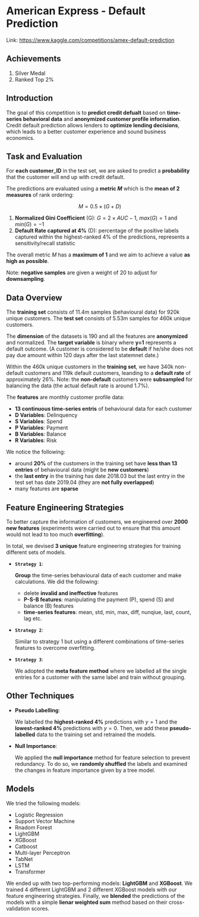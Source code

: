 # American Express - Default Prediction

Link: https://www.kaggle.com/competitions/amex-default-prediction


## Achievements

1. Silver Medal
2. Ranked Top 2%


## Introduction

The goal of this competition is to **predict credit defualt** based on **time-series behavioral data** and **anonymized customer profile information**. Credit default prediction allows lenders to **optimize lending decisions**, which leads to a better customer experience and sound business economics. 


## Task and Evaluation

For **each customer_ID** in the test set, we are asked to predict a **probability** that the customer will end up with credit default.

The predictions are evaluated using a **metric $M$** which is the **mean of 2 measures** of rank ordering:

$$M = 0.5×(G+D)$$

1. **Normalized Gini Coefficient** (G):  $G = 2 × AUC - 1$, $max(G)=1$ and $min(G)=-1$
2. **Default Rate captured at 4%** (D): percentage of the positive labels captured within the highest-ranked 4% of the predictions, represents a sensitivity/recall statistic

The overall metric $M$ has a **maximum of 1** and we aim to achieve a value **as high as possible**.

Note: **negative samples** are given a weight of 20 to adjust for **downsampling**.


## Data Overview

The **training set** consists of 11.4m samples (behavioural data) for 920k unique customers. The **test set** consists of 5.53m samples for 460k unique customers. 

The **dimension** of the datasets is 190 and all the features are **anonymized** and normalized. The **target variable** is binary where **y=1** represents a default outcome. (A customer is considered to be **default** if he/she does not pay due amount within 120 days after the last statemnet date.)

Within the 460k unique customers in the **training set**, we have 340k non-default customers and 119k default customers, leanding to a **default rate** of approximately 26%. Note: the **non-default** customers were **subsampled** for balancing the data (the actual default rate is around 1.7%).

The **features** are monthly customer profile data:

- **13 continuous time-series entris** of behavioural data for each customer
- **D Variables**: Delinquency 
- **S Variables**: Spend
- **P Variables**: Payment 
- **B Variables**: Balance
- **R Variables**: Risk 

We notice the following:

- around **20%** of the customers in the training set have **less than 13 entries** of behavioural data (might be **new customers**)
- the **last entry** in the training has date 2018.03 but the last entry in the test set has date 2019.04 (they are **not fully overlapped**)
- many features are **sparse**


## Feature Engineering Strategies

To better capture the information of customers, we engineered over **2000 new features** (experiments were carried out to ensure that this amount would not lead to too much **overfitting**).

In total, we devised **3 unique** feature engineering strategies for training different sets of models.

- **`Strategy 1`**:

  **Group** the time-series behavioural data of each customer and make calculations. We did the following:

    - delete **invalid and ineffective** features
    - **P-S-B features**: manipulating the payment (P), spend (S) and balance (B) features
    - **time-series features**: mean, std, min, max, diff, nunqiue, last, count, lag etc.

- **`Strategy 2`**:

  Similar to strategy 1 but using a different combinations of time-series features to overcome overfitting.

- **`Strategy 3`**:

  We adopted the **meta feature method** where we labelled all the single entries for a customer with the same label and train without grouping.


## Other Techniques

- **Pseudo Labelling**:

  We labelled the **highest-ranked 4%** predictions with $y=1$ and the **lowest-ranked 4%** predictions with $y=0$. Then, we add these **pseudo-labelled** data to the training set and retrained the models.
  
- **Null Importance**:

  We applied the **null importance** method for feature selection to prevent redundancy. To do so, we **randomly shuffled** the labels and examined the changes in feature importance given by a tree model.


## Models

We tried the following models:

- Logistic Regression
- Support Vector Machine
- Rnadom Forest
- LightGBM
- XGBoost
- Catboost
- Multi-layer Perceptron
- TabNet
- LSTM
- Transformer

We ended up with two top-performing models: **LightGBM** and **XGBoost**. We trained 4 different LightGBM and 2 different XGBoost models with our feature engineering strategies. Finally, we **blended** the predictions of the models with a simple **lienar weighted sum** method based on their cross-validation scores.
